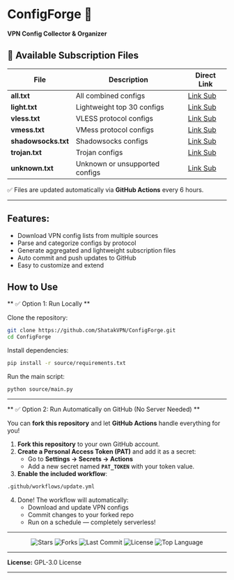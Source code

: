 <h1>ConfigForge 🚀</h1>
<p>
  <b>VPN Config Collector & Organizer</b>
</p>

## 📂 Available Subscription Files

| File            | Description                   | Direct Link                                                                                                          |
| -------------- | ---------------------------- | ------------------------------------------------------------------------------------------------------------------- |
| **all.txt**    | All combined configs         | [Link Sub](https://raw.githubusercontent.com/ShatakVPN/ConfigForge/main/configs/all.txt)                 |
| **light.txt**  | Lightweight top 30 configs   | [Link Sub](https://raw.githubusercontent.com/ShatakVPN/ConfigForge/main/configs/light.txt)             |
| **vless.txt**  | VLESS protocol configs       | [Link Sub](https://raw.githubusercontent.com/ShatakVPN/ConfigForge/main/configs/vless.txt)             |
| **vmess.txt**  | VMess protocol configs       | [Link Sub](https://raw.githubusercontent.com/ShatakVPN/ConfigForge/main/configs/vmess.txt)             |
| **shadowsocks.txt** | Shadowsocks configs        | [Link Sub](https://raw.githubusercontent.com/ShatakVPN/ConfigForge/main/configs/shadowsocks.txt) |
| **trojan.txt** | Trojan configs               | [Link Sub](https://raw.githubusercontent.com/ShatakVPN/ConfigForge/main/configs/trojan.txt)           |
| **unknown.txt**| Unknown or unsupported configs| [Link Sub](https://raw.githubusercontent.com/ShatakVPN/ConfigForge/main/configs/unknown.txt)         |

✅ Files are updated automatically via **GitHub Actions** every 6 hours.

---

## Features:
- Download VPN config lists from multiple sources
- Parse and categorize configs by protocol
- Generate aggregated and lightweight subscription files
- Auto commit and push updates to GitHub
- Easy to customize and extend

## How to Use

** ✅ Option 1: Run Locally **

Clone the repository:
```bash
git clone https://github.com/ShatakVPN/ConfigForge.git
cd ConfigForge
```

Install dependencies:
```bash
pip install -r source/requirements.txt
```

Run the main script:
```bash
python source/main.py
```

---

** ✅ Option 2: Run Automatically on GitHub (No Server Needed) **

You can **fork this repository** and let **GitHub Actions** handle everything for you!  

1. **Fork this repository** to your own GitHub account.  
2. **Create a Personal Access Token (PAT)** and add it as a secret:  
   - Go to **Settings → Secrets → Actions**  
   - Add a new secret named **`PAT_TOKEN`** with your token value.  
3. **Enable the included workflow**:
```bash
.github/workflows/update.yml
```
4. Done! The workflow will automatically:  
   - Download and update VPN configs  
   - Commit changes to your forked repo  
   - Run on a schedule — completely serverless!  

---

<p align="center">
  <img src="https://img.shields.io/github/stars/ShatakVPN/ConfigForge?style=for-the-badge&color=yellow" alt="Stars" />
  <img src="https://img.shields.io/github/forks/ShatakVPN/ConfigForge?style=for-the-badge&color=blue" alt="Forks" />
  <img src="https://img.shields.io/github/last-commit/ShatakVPN/ConfigForge?style=for-the-badge&color=brightgreen" alt="Last Commit" />
  <img src="https://img.shields.io/github/license/ShatakVPN/ConfigForge?style=for-the-badge&color=orange" alt="License" />
  <img src="https://img.shields.io/github/languages/top/ShatakVPN/ConfigForge?style=for-the-badge&color=purple" alt="Top Language" />
</p>

---

**License:** GPL-3.0 License
</details>

---
